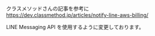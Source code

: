 クラスメソッドさんの記事を参考に
https://dev.classmethod.jp/articles/notify-line-aws-billing/

LINE Messaging API を使用するように変更しております。

